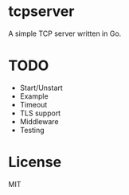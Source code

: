 # tcpserver

A simple TCP server written in Go.

# TODO

- Start/Unstart
- Example
- Timeout
- TLS support
- Middleware
- Testing

# License

MIT
